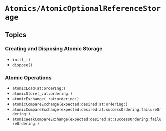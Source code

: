 # ``Atomics/AtomicOptionalReferenceStorage``

## Topics

### Creating and Disposing Atomic Storage

- ``init(_:)``
- ``dispose()``

### Atomic Operations

- ``atomicLoad(at:ordering:)``
- ``atomicStore(_:at:ordering:)``
- ``atomicExchange(_:at:ordering:)``
- ``atomicCompareExchange(expected:desired:at:ordering:)``
- ``atomicCompareExchange(expected:desired:at:successOrdering:failureOrdering:)``
- ``atomicWeakCompareExchange(expected:desired:at:successOrdering:failureOrdering:)``

